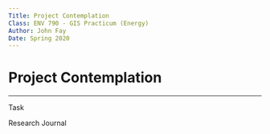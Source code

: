```yaml
---
Title: Project Contemplation
Class: ENV 790 - GIS Practicum (Energy)
Author: John Fay
Date: Spring 2020
---
```


# Project Contemplation

---

Task

Research Journal


